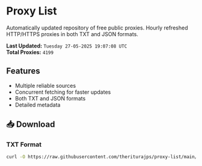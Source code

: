 # Proxy List

Automatically updated repository of free public proxies. Hourly refreshed HTTP/HTTPS proxies in both TXT and JSON formats.

**Last Updated:** `Tuesday 27-05-2025 19:07:08 UTC`  
**Total Proxies:** `4199`

## Features
- Multiple reliable sources
- Concurrent fetching for faster updates
- Both TXT and JSON formats
- Detailed metadata

## 📥 Download

### TXT Format
```bash
curl -O https://raw.githubusercontent.com/theriturajps/proxy-list/main/proxies.txt